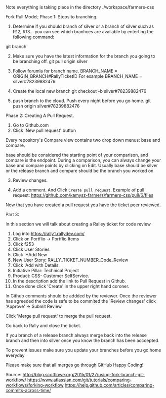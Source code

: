 Note  everything is taking place in the directory ./workspace/farmers-css

Fork Pull Model; 
Phase 1: 
Steps to branching. 
1. Determine if you should branch of silver or a branch of silver such as R12, R13... 
you can see which branhces are available by enterting the following command: 

git branch

2. Make sure you have the latest information for the branch you going to be branching off. 
git pull origin silver 


3. Follow forumla for branch name. 
BRANCH_NAME = ORIGIN_BRANCH#RallyTicketID For example 
BRANCH_NAME = silver#78239882476

3. Create the  local new branch
git checkout -b silver#78239882476

4. push branch to the cloud. Push every night before you go home. 
git push origin silver#78239882476

Phase 2:  Creating A Pull Request. 

1. Go to Github.com
2. Click 'New pull request' button

Every repository's Compare view contains two drop down menus: base and compare.

base should be considered the starting point of your comparison, and compare is the endpoint. During a comparison, you can always change your base and compare points by clicking on Edit.
Usually base should be silver or the release branch and compare should be the branch you worked on. 

3. Review changes. 

4. Add a comment. And Click  `Create pull request`.
Example of pull request: https://github.com/kamysz-farmers/farmers-css/pull/6/files

Now that you have created a pull request you  have the ticket peer reviewed.

Part 3: 

In this section we will talk about creating a Ralley ticket for code review 

1. Log into https://rally1.rallydev.com/ 
2.  Click on Portflio -> Portflio Items
3. Click f253
4. Click User Stories 
5. Click '+Add New
6.  New User Story: RALLY_TICKET_NUMBER_Code_Review
7. Click 'Add with Details. 
8. Initiative Pillar: Technical Project
9. Product: CSS- Customer SelfService.
8. In the description add the link to Pull Request in Github. 
9. Once done click 'Create' in the upper right hand coroner. 

In Github comments should be addded by the reviewer. Once the reviewer has agreeded the code is safe to be commited 
the 'Review changes'  click 'Approve'  -> Submit Review

Click 'Merge pull request'  to merge the pull request. 

Go back to Rally and close the ticket. 

If you branch of a release branch always merge back into the release branch and then into silver once you know the branch has been 
acccepted. 

To prevent issues make sure you update your branches before you go home everyday 

Please make sure that all merges go through GitHub 
Happy Coding!



Source: 
http://blog.scottlowe.org/2015/01/27/using-fork-branch-git-workflow/
https://www.atlassian.com/git/tutorials/comparing-workflows/forking-workflow
https://help.github.com/articles/comparing-commits-across-time/
